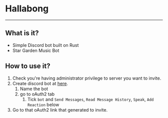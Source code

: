 # Hallabong

---
## What is it?
* Simple Discord bot built on Rust
* Star Garden Music Bot

## How to use it?
1. Check you're having administrator privilege to server you want to invite.
2. Create discord bot at [here](https://discord.com/developers/applications).
   1. Name the bot
   2. go to oAuth2 tab
      1. Tick `bot` and `Send Messages`, `Read Message History`, `Speak`, `Add Reaction` below
3. Go to that oAuth2 link that generated to invite.
